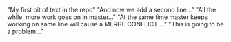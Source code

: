 "My first bit of text in the repo" 
"And now we add a second line..." 
"All the while, more work goes on in master..." 
"At the same time master keeps working on same line will cause a MERGE CONFLICT ..." 
"This is going to be a problem..." 
